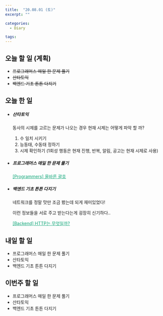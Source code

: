 ```yaml
---
title:  "20.08.01 (토)"
excerpt: ""

categories:
  - Diary

tags:
---
```


## 오늘 할 일 (계획)

- ~~프로그래머스 매일 한 문제 풀기~~
- ~~산타토익~~
- ~~백엔드 기초 튼튼 다지기~~

## 오늘 한 일

- ##### 산타토익

  동사의 시제를 고르는 문제가 나오는 경우 현재 시제는 어떻게 파악 할 까?

  1. 수 일치 시키기
  2. 능동태, 수동태 정하기
  3. 시제 확인하기 (1회성 행동은 현재 진행, 반복, 알림, 공고는 현재 시제로 사용)
  
- ##### 프로그래머스 매일 한 문제 풀기

  <a href="https://nam-ki-bok.github.io/quiz/Quiz_CorrectPart/" style="color:#0FA678">[Programmers] 올바른 괄호</a>

- ##### 백엔드 기초 튼튼 다지기

  네트워크를 정말 맛만 조금 봤는데 되게 재미있었다!

  이런 정보들을 서로 주고 받는다는게 굉장히 신기하다..

  <a href="https://nam-ki-bok.github.io/backend/Backend_3/" style="color:#0FA678" target="_blank">[Backend] HTTP는 무엇일까?</a>

## 내일 할 일

- 프로그래머스 매일 한 문제 풀기
- 산타토익
- 백엔드 기초 튼튼 다지기

## 이번주 할 일

- 프로그래머스 매일 한 문제 풀기
- 산타토익
- 백엔드 기초 튼튼 다지기
